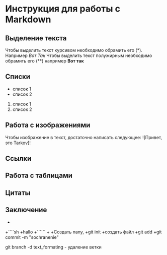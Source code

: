 # Инструкция для работы с Markdown

## Выделение текста

Чтобы выделить текст курсивом необходимо обрамить его (*). Например *Вот Так*
Чтобы выделить текст полужирным необходимо обрамить его (**) например **Вот так**

## Списки

* список 1
* список 2
1. список 1
2. список 2

## Работа с изображениями

Чтобы изображение в текст, достаточно написать следующее:
![Привет, это Tarkov]!

## Ссылки

## Работа с таблицами

## Цитаты

## Заключение


+
+````sh
+hallo
+``````
+
+Создать папу, 
+git init
+создать файл
+git add <file>
+git commit -m "sochranenie"

git branch -d text_formating - удаление ветки
